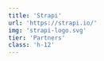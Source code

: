 ```yaml
---
title: 'Strapi'
url: 'https://strapi.io/'
img: 'strapi-logo.svg'
tier: 'Partners'
class: 'h-12'
---
```

